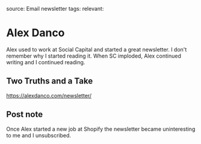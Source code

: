 source: Email newsletter
tags: 
relevant:

# Alex Danco

Alex used to work at Social Capital and started a great newsletter. I don't remember why I started reading it. When SC imploded, Alex continued writing and I continued reading.

## Two Truths and a Take
https://alexdanco.com/newsletter/

## Post note

Once Alex started a new job at Shopify the newsletter became uninteresting to me and I unsubscribed.